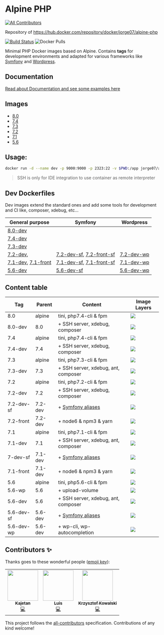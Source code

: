 # Alpine PHP 
<!-- ALL-CONTRIBUTORS-BADGE:START - Do not remove or modify this section -->
[![All Contributors](https://img.shields.io/badge/all_contributors-3-orange.svg?style=flat-square)](#contributors-)
<!-- ALL-CONTRIBUTORS-BADGE:END -->

Repository of https://hub.docker.com/repository/docker/jorge07/alpine-php

[![Build Status](https://travis-ci.org/jorge07/alpine-php.svg?branch=master)](https://travis-ci.org/jorge07/alpine-php) ![Docker Pulls](https://img.shields.io/docker/pulls/jorge07/alpine-php.svg?style=flat-square)

Minimal PHP Docker images based on Alpine. Contains **tags** for development environments and adapted for various frameworks like [Symfony](http://symfony.com/) and [Wordpress](https://github.com/WordPress/WordPress).

## Documentation

[Read about Documentation and see some examples here](https://github.com/jorge07/alpine-php/tree/master/doc/README.md)

## Images

- [8.0](https://github.com/jorge07/alpine-php/blob/master/8.0/Dockerfile)
- [7.4](https://github.com/jorge07/alpine-php/blob/master/7.4/Dockerfile)
- [7.3](https://github.com/jorge07/alpine-php/blob/master/7.3/Dockerfile)
- [7.2](https://github.com/jorge07/alpine-php/blob/master/7.2/Dockerfile)
- [7.1](https://github.com/jorge07/alpine-php/blob/master/7.1/Dockerfile)
- [5.6](https://github.com/jorge07/alpine-php/blob/master/5.6/Dockerfile)

## Usage:

```sh
docker run -d --name dev -p 9000:9000 -p 2323:22 -v $PWD:/app jorge07/alpine-php:8.0-dev
```

> SSH is only for IDE integration to use container as remote interpreter 

## Dev Dockerfiles

Dev images extend the standard ones and add some tools for development and CI like, composer, xdebug, etc...

| General purpose     | Symfony     | Wordpress                                                                   
|---------------------|-------------|-------------------
| [8.0-dev](https://github.com/jorge07/alpine-php/blob/master/8.0/Dockerfile)|  | 
| [7.4-dev](https://github.com/jorge07/alpine-php/blob/master/7.4/Dockerfile)|  | 
| [7.3-dev](https://github.com/jorge07/alpine-php/blob/master/7.3/Dockerfile) |  | 
| [7.2-dev](https://github.com/jorge07/alpine-php/blob/master/7.2/Dockerfile), | [7.2-dev-sf](https://github.com/jorge07/alpine-php/blob/symfony/7.2/Dockerfile.dev), [7.2-front-sf](https://github.com/jorge07/alpine-php/blob/symfony/7.2/Dockerfile.front) | [7.2-dev-wp](https://github.com/jorge07/alpine-php/blob/wordpress/7.2/Dockerfile.dev)
| [7.1-dev](https://github.com/jorge07/alpine-php/blob/master/7.1/Dockerfile.dev), [7.1-front](https://github.com/jorge07/alpine-php/blob/master/7.1/Dockerfile.front) | [7.1-dev-sf](https://github.com/jorge07/alpine-php/blob/symfony/7.1/Dockerfile.dev), [7.1-front-sf](https://github.com/jorge07/alpine-php/blob/symfony/7.1/Dockerfile.front) | [7.1-dev-wp](https://github.com/jorge07/alpine-php/blob/wordpress/7.1/Dockerfile.dev)
| [5.6-dev](https://github.com/jorge07/alpine-php/blob/master/5.6/Dockerfile.dev) | [5.6-dev-sf](https://github.com/jorge07/alpine-php/blob/symfony/5.6/Dockerfile.dev) | [5.6-dev-wp](https://github.com/jorge07/alpine-php/blob/wordpress/5.6/Dockerfile.dev)

## Content table

|    Tag     | Parent     |        Content                                                                    | Image Layers
|------------|------------|-----------------------------------------------------------------------------------|---------
| 8.0        |   alpine   | tini, php7.4-cli & fpm                                                            | [![](https://images.microbadger.com/badges/image/jorge07/alpine-php:8.0.svg)](https://microbadger.com/images/jorge07/alpine-php:8.0 "Get your own image badge on microbadger.com")
| 8.0-dev    |    8.0     | + SSH server, xdebug, composer                                               | [![](https://images.microbadger.com/badges/image/jorge07/alpine-php:8.0-dev.svg)](https://microbadger.com/images/jorge07/alpine-php:8.0-dev "Get your own image badge on microbadger.com")
| 7.4        |   alpine   | tini, php7.4-cli & fpm                                                            | [![](https://images.microbadger.com/badges/image/jorge07/alpine-php:7.4.svg)](https://microbadger.com/images/jorge07/alpine-php:7.4 "Get your own image badge on microbadger.com")
| 7.4-dev    |    7.4     | + SSH server, xdebug, composer                                               | [![](https://images.microbadger.com/badges/image/jorge07/alpine-php:7.4-dev.svg)](https://microbadger.com/images/jorge07/alpine-php:7.4-dev "Get your own image badge on microbadger.com")
| 7.3        |   alpine   | tini, php7.3-cli & fpm                                                            | [![](https://images.microbadger.com/badges/image/jorge07/alpine-php:7.3.svg)](https://microbadger.com/images/jorge07/alpine-php:7.3 "Get your own image badge on microbadger.com")
| 7.3-dev    |    7.3     | + SSH server, xdebug, ant, composer                                               | [![](https://images.microbadger.com/badges/image/jorge07/alpine-php:7.3-dev.svg)](https://microbadger.com/images/jorge07/alpine-php:7.3-dev "Get your own image badge on microbadger.com")
| 7.2        |   alpine   | tini, php7.2-cli & fpm                                                            | [![](https://images.microbadger.com/badges/image/jorge07/alpine-php:7.2.svg)](https://microbadger.com/images/jorge07/alpine-php:7.2 "Get your own image badge on microbadger.com")
| 7.2-dev    |    7.2     | + SSH server, xdebug, composer                                               | [![](https://images.microbadger.com/badges/image/jorge07/alpine-php:7.2-dev.svg)](https://microbadger.com/images/jorge07/alpine-php:7.2-dev "Get your own image badge on microbadger.com")
| 7.2-dev-sf |   7.2-dev  | + [Symfony aliases](https://github.com/jorge07/alpine-php/blob/symfony/README.md) | [![](https://images.microbadger.com/badges/image/jorge07/alpine-php:7.2-dev-sf.svg)](https://microbadger.com/images/jorge07/alpine-php:7.2-dev-sf "Get your own image badge on microbadger.com")
| 7.2-front  |  7.2-dev   | + node6 & npm3 & yarn                                                             | [![](https://images.microbadger.com/badges/image/jorge07/alpine-php:7.2-front.svg)](https://microbadger.com/images/jorge07/alpine-php:7.2-front "Get your own image badge on microbadger.com")
| 7.1        |   alpine   | tini, php7.1-cli & fpm                                                            | [![](https://images.microbadger.com/badges/image/jorge07/alpine-php:7.1.svg)](https://microbadger.com/images/jorge07/alpine-php:7.1 "Get your own image badge on microbadger.com")
| 7.1-dev    |    7.1     | + SSH server, xdebug, ant, composer                                               | [![](https://images.microbadger.com/badges/image/jorge07/alpine-php:7.1-dev.svg)](https://microbadger.com/images/jorge07/alpine-php:7.1-dev "Get your own image badge on microbadger.com")
| 7-dev-sf   |   7.1-dev  | + [Symfony aliases](https://github.com/jorge07/alpine-php/blob/symfony/README.md) | [![](https://images.microbadger.com/badges/image/jorge07/alpine-php:7.1-dev-sf.svg)](https://microbadger.com/images/jorge07/alpine-php:7.1-dev-sf "Get your own image badge on microbadger.com")
| 7.1-front  |  7.1-dev   | + node6 & npm3 & yarn                                                             | [![](https://images.microbadger.com/badges/image/jorge07/alpine-php:7.1-front.svg)](https://microbadger.com/images/jorge07/alpine-php:7.1-front "Get your own image badge on microbadger.com")
| 5.6        |   alpine   | tini, php5.6-cli & fpm                                                            | [![](https://images.microbadger.com/badges/image/jorge07/alpine-php:5.6.svg)](https://microbadger.com/images/jorge07/alpine-php:5.6 "Get your own image badge on microbadger.com")
| 5.6-wp     |    5.6     | + upload-volume                                                                   | [![](https://images.microbadger.com/badges/image/jorge07/alpine-php:5.6-wp.svg)](https://microbadger.com/images/jorge07/alpine-php:5.6-wp "Get your own image badge on microbadger.com")
| 5.6-dev    |    5.6     | + SSH server, xdebug, ant, composer                                               | [![](https://images.microbadger.com/badges/image/jorge07/alpine-php:5.6-dev.svg)](https://microbadger.com/images/jorge07/alpine-php:5.6-dev "Get your own image badge on microbadger.com")
| 5.6-dev-sf |   5.6-dev  | + [Symfony aliases](https://github.com/jorge07/alpine-php/blob/symfony/README.md) | [![](https://images.microbadger.com/badges/image/jorge07/alpine-php:5.6-dev-sf.svg)](https://microbadger.com/images/jorge07/alpine-php:5.6-dev-sf "Get your own image badge on microbadger.com")
| 5.6-dev-wp |  5.6-dev   | + wp-cli, wp-autocompletion                                                       | [![](https://images.microbadger.com/badges/image/jorge07/alpine-php:5.6-dev-wp.svg)](https://microbadger.com/images/jorge07/alpine-php:5.6-dev-wp "Get your own image badge on microbadger.com")

## Contributors ✨

Thanks goes to these wonderful people ([emoji key](https://allcontributors.org/docs/en/emoji-key)):

<!-- ALL-CONTRIBUTORS-LIST:START - Do not remove or modify this section -->
<!-- prettier-ignore-start -->
<!-- markdownlint-disable -->
<table>
  <tr>
    <td align="center"><a href="https://github.com/cv65kr"><img src="https://avatars0.githubusercontent.com/u/9404962?v=4" width="100px;" alt=""/><br /><sub><b>Kajetan</b></sub></a><br /><a href="https://github.com/jorge07/alpine-php/commits?author=cv65kr" title="Code">💻</a></td>
    <td align="center"><a href="http://tacon.eu"><img src="https://avatars2.githubusercontent.com/u/2017676?v=4" width="100px;" alt=""/><br /><sub><b>Luis</b></sub></a><br /><a href="https://github.com/jorge07/alpine-php/commits?author=Lutacon" title="Code">💻</a></td>
    <td align="center"><a href="https://coderslab.pl"><img src="https://avatars0.githubusercontent.com/u/2781079?v=4" width="100px;" alt=""/><br /><sub><b>Krzysztof Kowalski</b></sub></a><br /><a href="https://github.com/jorge07/alpine-php/commits?author=kowalk" title="Code">💻</a></td>
  </tr>
</table>

<!-- markdownlint-enable -->
<!-- prettier-ignore-end -->
<!-- ALL-CONTRIBUTORS-LIST:END -->

This project follows the [all-contributors](https://github.com/all-contributors/all-contributors) specification. Contributions of any kind welcome!